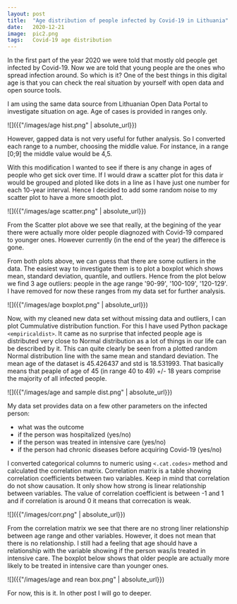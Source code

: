 ```yaml
---
layout: post
title:  "Age distribution of people infected by Covid-19 in Lithuania"
date:   2020-12-21
image:  pic2.png
tags:   Covid-19 age distribution
---
```


In the first part of the year 2020 we were told that mostly old people get infected by Covid-19. Now we are told that young people are the ones who spread infection around. So which is it?
One of the best things in this digital age is that you can check the real situation by yourself with open data and open source tools.

I am using the same data source from Lithuanian Open Data Portal to investigate situation on age. Age of cases is provided in ranges only. 

![]({{"/images/age hist.png" | absolute_url}})

However, gapped data is not very useful for futher analysis. So I converted each range to a number, choosing the middle value. For instance, in a range [0;9] the middle value would be 4,5.

With this modification I wanted to see if there is any change in ages of people who get sick over time. If I would draw a scatter plot for this data ir would be grouped and ploted like dots in a line as I have just one number for each 10-year interval. 
Hence I decided to add some random noise to my scatter plot to have a more smooth plot.

![]({{"/images/age scatter.png" | absolute_url}})

From the Scatter plot above we see that really, at the begining of the year there were actually more older people diagnozed with Covid-19 compared to younger ones. However currently (in the end of the year) the differece is gone.

From both plots above, we can guess that there are some outliers in the data. The easiest way to investigate them is to plot a boxplot which shows mean, standard deviation, quantile, and outliers. Hence from the plot below we find 3 age outliers: people in the age range '90-99', '100-109', '120-129'. I have removed for now these ranges from my data set for further analysis.

![]({{"/images/age boxplot.png" | absolute_url}})

Now, with my cleaned new data set without missing data and outliers, I can plot Cummulative distribution function. For this I have used Python package `<empiricaldist>`.
It came as no surprise that infected people age is distributed very close to Normal distribution as a lot of things in our life can be described by it. This can quite clearly be seen from a plotted random Normal distribution line with the same mean and standard deviation. The mean age of the dataset is 45.426437 and std is 18.531993. That basically means that peaple of age of 45 (in range 40 to 49) +/- 18 years comprise the majority of all infected people.

![]({{"/images/age and sample dist.png" | absolute_url}})

My data set provides data on a few other parameters on the infected person:
  * what was the outcome 
  * if the person was hospitalized (yes/no)
  * if the person was treated in intensive care (yes/no)
  * if the person had chronic diseases before acquiring Covid-19 (yes/no)
  
I converted categorical columns to numeric using `<.cat.codes>` method and calculated the correlation matrix.
Correlation matrix is a table showing correlation coefficients between two variables. Keep in mind that correlation do not show causation. It only show how strong is linear relationship between variables. The value of correlation coefficient is between -1 and 1 and if correlation is around 0 it means that correcation is weak.

![]({{"/images/corr.png" | absolute_url}})

From the correlation matrix we see that there are no strong liner relationship between age range and other variables. However, it does not mean that there is no relationship.
I still had a feeling that age should have a relationship with the variable showing if the person was/is treated in intensive care. The boxplot below shows that older people are actually more likely to be treated in intensive care than younger ones. 

![]({{"/images/age and rean box.png" | absolute_url}})

For now, this is it. In other post I will go to deeper.
